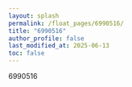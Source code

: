 ```yaml
---
layout: splash
permalink: /float_pages/6990516/
title: "6990516"
author_profile: false
last_modified_at: 2025-06-13
toc: false
---
```

 
6990516
